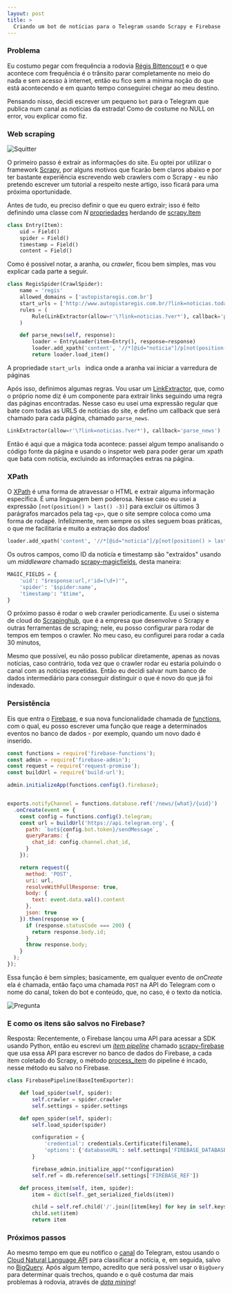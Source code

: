 ```yaml
---
layout: post
title: >
  Criando um bot de notícias para o Telegram usando Scrapy e Firebase
---
```


### Problema

Eu costumo pegar com frequência a rodovia [Régis Bittencourt](http://www.autopistaregis.com.br/) e o que acontece com frequência é o trânsito parar completamente no meio do nada e sem acesso à internet, então eu fico sem a mínima noção do que está acontecendo e em quanto tempo conseguirei chegar ao meu destino.

Pensando nisso, decidi escrever um pequeno `bot` para o Telegram que publica num canal as notícias da estrada! Como de costume no NULL on error, vou explicar como fiz.

### Web scraping

![Squitter](/public/2017-07-10-criando-um-bot-de-noticias-para-o-telegram-usando-scrapy-e-firebase/squitter.jpg)

O primeiro passo é extrair as informações do site. Eu optei por utilizar o framework [Scrapy](https://scrapy.org/), por alguns motivos que ficarão bem claros abaixo e por ter bastante experiência escrevendo web crawlers com o Scrapy - eu não pretendo escrever um tutorial a respeito neste artigo, isso ficará para uma próxima oportunidade.

Antes de tudo, eu preciso definir o que eu quero extrair; isso é feito definindo uma classe com _N_ [propriedades](https://doc.scrapy.org/en/latest/topics/items.html#scrapy.item.Field) herdando de [scrapy.Item](https://doc.scrapy.org/en/latest/topics/items.html)

```python
class Entry(Item):
    uid = Field()
    spider = Field()
    timestamp = Field()
    content = Field()
```

Como é possível notar, a aranha, ou _crawler_, ficou bem simples, mas vou explicar cada parte a seguir.

```python
class RegisSpider(CrawlSpider):
    name = 'regis'
    allowed_domains = ['autopistaregis.com.br']
    start_urls = ['http://www.autopistaregis.com.br/?link=noticias.todas']
    rules = (
        Rule(LinkExtractor(allow=r'\?link=noticias.?ver*'), callback='parse_news'),
    )

    def parse_news(self, response):
        loader = EntryLoader(item=Entry(), response=response)
        loader.add_xpath('content', '//*[@id="noticia"]/p[not(position() > last() -3)]//text()')
        return loader.load_item()
```

A propriedade `start_urls ` indica onde a aranha vai iniciar a varredura de páginas

Após isso, definimos algumas regras. Vou usar um [LinkExtractor](https://doc.scrapy.org/en/latest/topics/link-extractors.html), que, como o próprio nome diz é um componente para extrair links seguindo uma regra das páginas encontradas. Nesse caso eu usei uma expressão regular que bate com todas as URLS de notícias do site, e defino um callback que será chamado para cada página, chamado `parse_news`.

```python
LinkExtractor(allow=r'\?link=noticias.?ver*'), callback='parse_news')
```

Então é aqui que a mágica toda acontece: passei algum tempo analisando o código fonte da página e usando o inspetor web para poder gerar um xpath que bata com notícia, excluindo as informações extras na página.

### XPath

O [XPath](https://www.w3schools.com/xml/xml_xpath.asp) é uma forma de atravessar o HTML e extrair alguma informação específica. É uma linguagem bem poderosa. Nesse caso eu usei a expressão `[not(position() > last() -3)]` para excluir os últimos 3 parágrafos marcados pela tag `<p>`, que o site sempre coloca como uma forma de rodapé. Infelizmente, nem sempre os sites seguem boas práticas, o que me facilitaria e muito a extração dos dados!

```python
loader.add_xpath('content', '//*[@id="noticia"]/p[not(position() > last() -3)]//text()')
```

Os outros campos, como ID da noticía e timestamp são "extraídos" usando um _middleware_ chamado [scrapy-magicfields](https://github.com/scrapy-plugins/scrapy-magicfields), desta maneira:

```python
MAGIC_FIELDS = {
    'uid': "$response:url,r'id=(\d+)'",
    'spider': '$spider:name',
    'timestamp': "$time",
}
```

O próximo passo é rodar o web crawler periodicamente. Eu usei o sistema de cloud do [Scrapinghub](https://scrapinghub.com/), que é a empresa que desenvolve o Scrapy e outras ferramentas de scraping; nele, eu posso configurar para rodar de tempos em tempos o crawler. No meu caso, eu configurei para rodar a cada 30 minutos,

Mesmo que possível, eu não posso publicar diretamente, apenas as novas notícias, caso contrário, toda vez que o crawler rodar eu estaria poluindo o canal com as notícias repetidas. Então eu decidi salvar num banco de dados intermediário para conseguir distinguir o que é novo do que já foi indexado.

### Persistência

Eis que entra o [Firebase](https://firebase.google.com/), e sua nova funcionalidade chamada de [functions](https://firebase.google.com/docs/functions), com o qual, eu posso escrever uma função que reage a determinados eventos no banco de dados - por exemplo, quando um novo dado é inserido.


```javascript
const functions = require('firebase-functions');
const admin = require('firebase-admin');
const request = require('request-promise');
const buildUrl = require('build-url');

admin.initializeApp(functions.config().firebase);


exports.notifyChannel = functions.database.ref('/news/{what}/{uid}')
  .onCreate(event => {
    const config = functions.config().telegram;
    const url = buildUrl('https://api.telegram.org', {
      path: `bot${config.bot.token}/sendMessage`,
      queryParams: {
        chat_id: config.channel.chat_id,
      }
    });

    return request({
      method: 'POST',
      uri: url,
      resolveWithFullResponse: true,
      body: {
        text: event.data.val().content
      },
      json: true
    }).then(response => {
      if (response.statusCode === 200) {
        return response.body.id;
      }
      throw response.body;
    }
  );
});
```

Essa função é bem simples; basicamente, em qualquer evento de _onCreate_ ela é chamada, então faço uma chamada `POST` na API do Telegram com o nome do canal, token do bot e conteúdo, que, no caso, é o texto da notícia.

![Pregunta](/public/2017-07-10-criando-um-bot-de-noticias-para-o-telegram-usando-scrapy-e-firebase/pregunta.jpg)

### E como os itens são salvos no Firebase?

Resposta: Recentemente, o Firebase lançou uma API para acessar a SDK usando Python, então eu escrevi um [_item pipeline_](https://doc.scrapy.org/en/latest/topics/item-pipeline.html) chamado [scrapy-firebase](https://github.com/skhaz/scrapy-firebase) que usa essa API para escrever no banco de dados do Firebase, a cada item coletado do Scrapy, o método [process_item](https://github.com/skhaz/scrapy-firebase/blob/master/scrapy_firebase.py#L35) do pipeline é incado, nesse método eu salvo no Firebase.

```python
class FirebasePipeline(BaseItemExporter):

    def load_spider(self, spider):
        self.crawler = spider.crawler
        self.settings = spider.settings

    def open_spider(self, spider):
        self.load_spider(spider)

        configuration = {
            'credential': credentials.Certificate(filename),
            'options': {'databaseURL': self.settings['FIREBASE_DATABASE']}
        }

        firebase_admin.initialize_app(**configuration)
        self.ref = db.reference(self.settings['FIREBASE_REF'])

    def process_item(self, item, spider):
        item = dict(self._get_serialized_fields(item))

        child = self.ref.child('/'.join([item[key] for key in self.keys]))
        child.set(item)
        return item
```

### Próximos passos

Ao mesmo tempo em que eu notifico o [canal](https://t.me/RegisBittencourt) do Telegram, estou usando o [Cloud Natural Language API](https://cloud.google.com/natural-language/) para classificar a notícia, e, em seguida, salvo no [BigQuery](https://bigquery.cloud.google.com/). Após algum tempo, acredito que será possível usar o `BigQuery` para determinar quais trechos, quando e o quê costuma dar mais problemas à rodovia, através de [_data mining_](https://en.wikipedia.org/wiki/Data_mining)!
